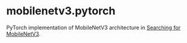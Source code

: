 # mobilenetv3.pytorch
PyTorch implementation of MobileNetV3 architecture in [Searching for MobileNetV3](https://arxiv.org/abs/1905.02244).
